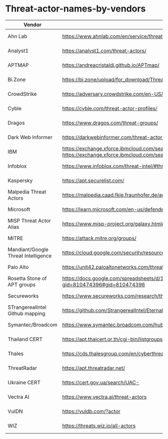 # Threat-actor-names-by-vendors

| Vendor | Link | Date |
| ------ | ---- | ---- |
| Ahn Lab | https://www.ahnlab.com/en/service/threat-actor-naming | 2025-08-26 |
| Analyst1 | https://analyst1.com/threat-actors/ | 2025-08-11 |
| APTMAP | https://andreacristaldi.github.io/APTmap/ | 2025-08-26 |
| Bi.Zone | https://bi.zone/upload/for_download/Threat_Zone_2024_BI.ZONE_Research_eng.pdf (page 5) | 2025-08-27 |
| CrowdStrike | https://adversary.crowdstrike.com/en-US/ AND https://www.crowdstrike.com/adversaries/ | 2025-01-30 |
| Cyble | https://cyble.com/threat-actor-profiles/ | 2025-08-11 |
| Dragos | https://www.dragos.com/threat-groups/ | 2025-01-30 |
| Dark Web Informer | https://darkwebinformer.com/threat-actor-database/ | 2025-08-12 |
| IBM | https://exchange.xforce.ibmcloud.com/search/ITG AND https://exchange.xforce.ibmcloud.com/search/hive | 2025-01-30 |
| Infoblox | https://www.infoblox.com/threat-intel/#threat-actors | 2025-01-30 |
| Kaspersky | https://apt.securelist.com/ | 2025-01-30 |
| Malpedia Threat Actors | https://malpedia.caad.fkie.fraunhofer.de/actors | 2025-08-26 |
| Microsoft | https://learn.microsoft.com/en-us/defender-xdr/microsoft-threat-actor-naming  | 2025-01-30 |
| MISP Threat Actor Alias | https://www.misp-project.org/galaxy.html#_threat_actor | 2025-08-25 |
| MITRE | https://attack.mitre.org/groups/ | 2025-01-30 |
| Mandiant/Google Threat Intelligence | https://cloud.google.com/security/resources/insights/apt-groups?hl=en | 2025-01-30 |
| Palo Alto | https://unit42.paloaltonetworks.com/threat-actor-groups-tracked-by-palo-alto-networks-unit-42/ | 2025-01-30 |
| Rosetta Stone of APT groups | https://docs.google.com/spreadsheets/d/1H9_xaxQHpWaa4O_Son4Gx0YOIzlcBWMsdvePFX68EKU/edit?gid=810474396#gid=810474396 | 2025-01-30 |
| Secureworks | https://www.secureworks.com/research/threat-profiles | 2025-01-30 |
| STrangerealIntel Github mapping | https://github.com/StrangerealIntel/EternalLiberty/blob/main/EternalLiberty.csv | 2025-08-26 |
| Symantec/Broadcom | https://www.symantec.broadcom.com/hubfs/Symantec_Ransomware_Threat_Landscape_2024.pdf | 2025-01-30 |
| Thailand CERT | https://apt.thaicert.or.th/cgi-bin/listgroups.cgi | 2025-01-30 |
| Thales | https://cds.thalesgroup.com/en/cyberthreat/attacks-page | 2025-01-30 |
| ThreatRadar | https://apt.threatradar.net/ | 2025-05-27 |
| Ukraine CERT | https://cert.gov.ua/search/UAC- | 2025-01-30 |
| Vectra AI | https://www.vectra.ai/threat-actors | 2025-01-30 |
| VulDN | https://vuldb.com/?actor | 2025-09-10 |
| WIZ | https://threats.wiz.io/all-actors | 2025-01-30 |


